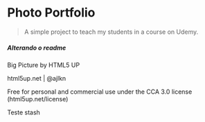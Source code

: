 # Photo Portfolio

> A simple project to teach my students in a course on Udemy.
##### Alterando o readme #######
Big Picture by HTML5 UP

html5up.net | @ajlkn

Free for personal and commercial use under the CCA 3.0 license (html5up.net/license)

Teste stash
